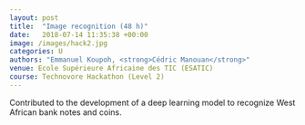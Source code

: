 ```yaml
---
layout: post
title:  "Image recognition (48 h)"
date:   2018-07-14 11:35:38 +00:00
image: /images/hack2.jpg
categories: U
authors: "Emmanuel Koupoh, <strong>Cédric Manouan</strong>"
venue: Ecole Supérieure Africaine des TIC (ESATIC)
course: Technovore Hackathon (Level 2)
---
```

Contributed to the development of a deep learning model to recognize West African bank notes and coins.